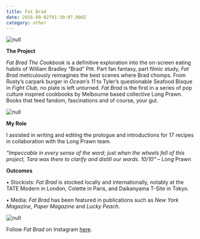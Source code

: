 ```yaml
---
title: Fat Brad
date: 2016-09-02T01:30:07.000Z
category: other
---
```

![null](/img/fatbrad.jpg)

**The Project**

_Fat Brad The Cookbook_ is a definitive exploration into the on-screen eating habits of William Bradley “Brad” Pitt. Part fan fantasy, part filmic study, _Fat Brad_ meticulously reimagines the best scenes where Brad chomps. From Rusty’s carpark burger in _Ocean’s 11_ to Tyler’s questionable Seafood Bisque in _Fight Club_, no plate is left unturned. _Fat Brad_ is the first in a series of pop culture inspired cookbooks by Melbourne based collective Long Prawn. Books that feed fandom, fascinations and of course, your gut.

![null](/img/fatbrad_flat_lo_5.jpg)

**My Role**

I assisted in writing and editing the prologue and introductions for 17 recipes in collaboration with the Long Prawn team. 

_“Impeccable in every sense of the word; just when the wheels fell of this project, Tara was there to clarify and distill our words. 10/10”_ – Long Prawn

**Outcomes**

• Stockists: _Fat Brad_ is stocked locally and internationally, notably at the TATE Modern in London, Colette in Paris, and Daikanyama T-Site in Tokyo.

• Media: _Fat Brad_ has been featured in publications such as _New York Magazine_, _Paper Magazine_ and _Lucky Peach_.

![null](/img/fatbrad_flat_hi_7.jpg)

Follow _Fat Brad_ on Instagram [here](https://www.instagram.com/fat_brad/).
